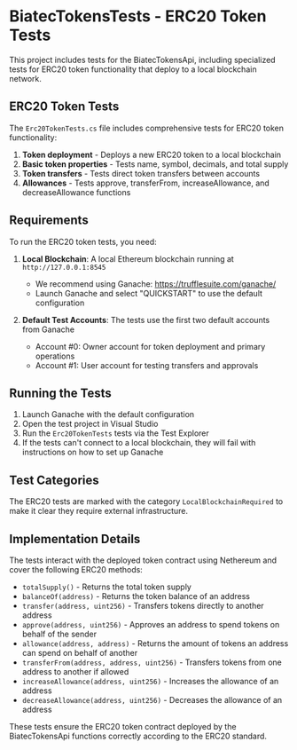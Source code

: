 # BiatecTokensTests - ERC20 Token Tests

This project includes tests for the BiatecTokensApi, including specialized tests for ERC20 token functionality that deploy to a local blockchain network.

## ERC20 Token Tests

The `Erc20TokenTests.cs` file includes comprehensive tests for ERC20 token functionality:

1. **Token deployment** - Deploys a new ERC20 token to a local blockchain
2. **Basic token properties** - Tests name, symbol, decimals, and total supply
3. **Token transfers** - Tests direct token transfers between accounts
4. **Allowances** - Tests approve, transferFrom, increaseAllowance, and decreaseAllowance functions

## Requirements

To run the ERC20 token tests, you need:

1. **Local Blockchain**: A local Ethereum blockchain running at `http://127.0.0.1:8545`
   - We recommend using Ganache: https://trufflesuite.com/ganache/
   - Launch Ganache and select "QUICKSTART" to use the default configuration

2. **Default Test Accounts**: The tests use the first two default accounts from Ganache
   - Account #0: Owner account for token deployment and primary operations
   - Account #1: User account for testing transfers and approvals

## Running the Tests

1. Launch Ganache with the default configuration
2. Open the test project in Visual Studio
3. Run the `Erc20TokenTests` tests via the Test Explorer
4. If the tests can't connect to a local blockchain, they will fail with instructions on how to set up Ganache

## Test Categories

The ERC20 tests are marked with the category `LocalBlockchainRequired` to make it clear they require external infrastructure.

## Implementation Details

The tests interact with the deployed token contract using Nethereum and cover the following ERC20 methods:

- `totalSupply()` - Returns the total token supply
- `balanceOf(address)` - Returns the token balance of an address
- `transfer(address, uint256)` - Transfers tokens directly to another address
- `approve(address, uint256)` - Approves an address to spend tokens on behalf of the sender
- `allowance(address, address)` - Returns the amount of tokens an address can spend on behalf of another
- `transferFrom(address, address, uint256)` - Transfers tokens from one address to another if allowed
- `increaseAllowance(address, uint256)` - Increases the allowance of an address
- `decreaseAllowance(address, uint256)` - Decreases the allowance of an address

These tests ensure the ERC20 token contract deployed by the BiatecTokensApi functions correctly according to the ERC20 standard.